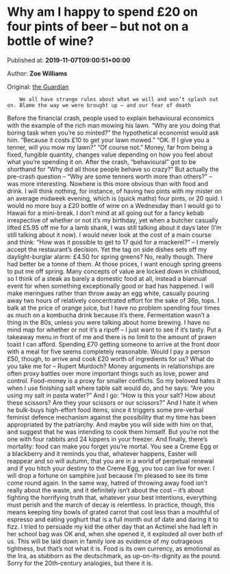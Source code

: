 
# Why am I happy to spend £20 on four pints of beer – but not on a bottle of wine?

Published at: **2019-11-07T09:00:51+00:00**

Author: **Zoe Williams**

Original: [the Guardian](https://www.theguardian.com/food/2019/nov/07/why-am-i-happy-to-spend-20-on-four-pints-of-beer-but-not-on-a-bottle-of-wine)


        We all have strange rules about what we will and won’t splash out on. Blame the way we were brought up – and our fear of death
      
Before the financial crash, people used to explain behavioural economics with the example of the rich man mowing his lawn. “Why are you doing that boring task when you’re so minted?” the hypothetical economist would ask him. “Because it costs £10 to get your lawn mowed.” “OK. If I give you a tenner, will you mow my lawn?” “Of course not.” Money, far from being a fixed, fungible quantity, changes value depending on how you feel about what you’re spending it on. After the crash, “behavioural” got to be shorthand for “Why did all those people behave so crazy?” But actually the pre-crash question – “Why are some tenners worth more than others?” – was more interesting.
Nowhere is this more obvious than with food and drink. I will think nothing, for instance, of having two pints with my mister on an average midweek evening, which is (quick maths) four pints, or 20 quid. I would no more buy a £20 bottle of wine on a Wednesday than I would go to Hawaii for a mini-break. I don’t mind at all going out for a fancy kebab irrespective of whether or not it’s my birthday, yet when a butcher casually lifted £5.95 off me for a lamb shank, I was still talking about it days later (I’m still talking about it now). I would never look at the cost of a main course and think: “How was it possible to get to 17 quid for a mackerel?” – I merely accept the restaurant’s decision. Yet the tag on side dishes sets off my daylight-burglar alarm: £4.50 for spring greens? No, really though. There had better be a tonne of them. At those prices, I want enough spring greens to put me off spring.
Many concepts of value are locked down in childhood, so I think of a steak as barely a domestic food at all, instead a biannual event for when something exceptionally good or bad has happened. I will make meringues rather than throw away an egg white, casually pouring away two hours of relatively concentrated effort for the sake of 36p, tops. I balk at the price of orange juice, but I have no problem spending four times as much on a kombucha drink because it’s there. Fermentation wasn’t a thing in the 80s, unless you were talking about home brewing. I have no mind map for whether or not it’s a ripoff – I just want to see if it’s tasty.
Put a takeaway menu in front of me and there is no limit to the amount of prawn toast I can afford. Spending £70 getting someone to arrive at the front door with a meal for five seems completely reasonable. Would I pay a person £50, though, to arrive and cook £20 worth of ingredients for us? What do you take me for – Rupert Murdoch?
Money arguments in relationships are often proxy battles over more important things such as love, power and control. Food-money is a proxy for smaller conflicts. So my beloved hates it when I use finishing salt where table salt would do, and he says: “Are you using my salt in pasta water?” And I go: “How is this your salt? How about these scissors? Are they your scissors or our scissors?” And I hate it when he bulk-buys high-effort food items, since it triggers some pre-verbal feminist defence mechanism against the possibility that my time has been appropriated by the patriarchy. And maybe you will side with him on that, and suggest that he was intending to cook them himself. But you’re not the one with four rabbits and 24 kippers in your freezer.
And finally, there’s mortality: food can make you forget you’re mortal. You see a Creme Egg or a blackberry and it reminds you that, whatever happens, Easter will reappear and so will autumn, that you are in a world of perpetual renewal and if you hitch your destiny to the Creme Egg, you too can live for ever. I will drop a fortune on samphire just because I’m pleased to see its time come round again. In the same way, hatred of throwing away food isn’t really about the waste, and it definitely isn’t about the cost – it’s about fighting the horrifying truth that, whatever your best intentions, everything must perish and the march of decay is relentless. In practice, though, this means keeping tiny bowls of grated carrot that cost less than a mouthful of espresso and eating yoghurt that is a full month out of date and daring it to fizz.
I tried to persuade my kid the other day that an Actimel she had left in her school bag was OK and, when she opened it, it exploded all over both of us. This will be laid down in family lore as evidence of my outrageous tightness, but that’s not what it is. Food is its own currency, as emotional as the lira, as stubborn as the deutschmark, as up-on-its-dignity as the pound. Sorry for the 20th-century analogies, but there it is.
